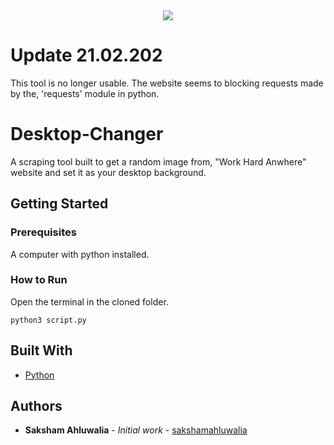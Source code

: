 <div align="center">
  <img src ="http://www.icym.edu.my/v13/images/python-developers_b02fb.png" />
</div>

# Update 21.02.202
This tool is no longer usable. The website seems to blocking requests made by the, 'requests' module in python.

# Desktop-Changer
A scraping tool built to get a random image from, "Work Hard Anwhere" website and set it as your desktop background.

## Getting Started

### Prerequisites

A computer with python installed. 

### How to Run

Open the terminal in the cloned folder. 
```
python3 script.py
```

## Built With

* [Python](https://www.python.org)

## Authors

* **Saksham Ahluwalia** - *Initial work* - [sakshamahluwalia](https://github.com/sakshamahluwalia)
